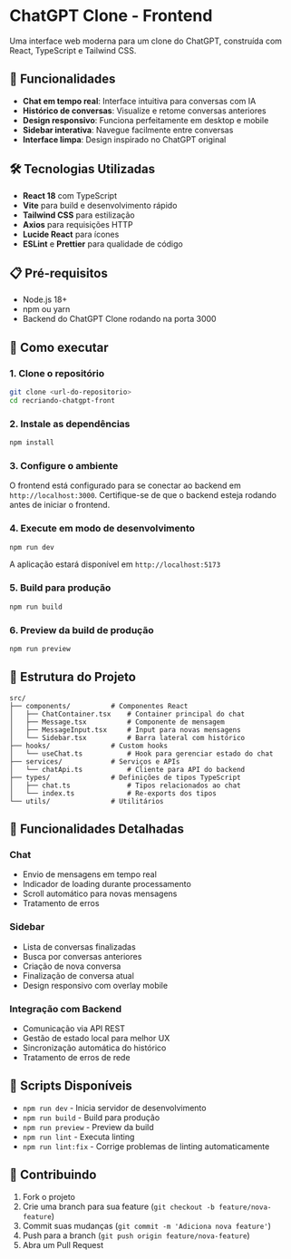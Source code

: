 # ChatGPT Clone - Frontend

Uma interface web moderna para um clone do ChatGPT, construída com React, TypeScript e Tailwind CSS.

## 🚀 Funcionalidades

- **Chat em tempo real**: Interface intuitiva para conversas com IA
- **Histórico de conversas**: Visualize e retome conversas anteriores
- **Design responsivo**: Funciona perfeitamente em desktop e mobile
- **Sidebar interativa**: Navegue facilmente entre conversas
- **Interface limpa**: Design inspirado no ChatGPT original

## 🛠 Tecnologias Utilizadas

- **React 18** com TypeScript
- **Vite** para build e desenvolvimento rápido
- **Tailwind CSS** para estilização
- **Axios** para requisições HTTP
- **Lucide React** para ícones
- **ESLint** e **Prettier** para qualidade de código

## 📋 Pré-requisitos

- Node.js 18+ 
- npm ou yarn
- Backend do ChatGPT Clone rodando na porta 3000

## 🚀 Como executar

### 1. Clone o repositório
```bash
git clone <url-do-repositorio>
cd recriando-chatgpt-front
```

### 2. Instale as dependências
```bash
npm install
```

### 3. Configure o ambiente
O frontend está configurado para se conectar ao backend em `http://localhost:3000`. 
Certifique-se de que o backend esteja rodando antes de iniciar o frontend.

### 4. Execute em modo de desenvolvimento
```bash
npm run dev
```

A aplicação estará disponível em `http://localhost:5173`

### 5. Build para produção
```bash
npm run build
```

### 6. Preview da build de produção
```bash
npm run preview
```

## 📁 Estrutura do Projeto

```
src/
├── components/          # Componentes React
│   ├── ChatContainer.tsx    # Container principal do chat
│   ├── Message.tsx          # Componente de mensagem
│   ├── MessageInput.tsx     # Input para novas mensagens
│   └── Sidebar.tsx          # Barra lateral com histórico
├── hooks/               # Custom hooks
│   └── useChat.ts           # Hook para gerenciar estado do chat
├── services/            # Serviços e APIs
│   └── chatApi.ts           # Cliente para API do backend
├── types/               # Definições de tipos TypeScript
│   ├── chat.ts              # Tipos relacionados ao chat
│   └── index.ts             # Re-exports dos tipos
└── utils/               # Utilitários
```

## 🎯 Funcionalidades Detalhadas

### Chat
- Envio de mensagens em tempo real
- Indicador de loading durante processamento
- Scroll automático para novas mensagens
- Tratamento de erros

### Sidebar
- Lista de conversas finalizadas
- Busca por conversas anteriores
- Criação de nova conversa
- Finalização de conversa atual
- Design responsivo com overlay mobile

### Integração com Backend
- Comunicação via API REST
- Gestão de estado local para melhor UX
- Sincronização automática do histórico
- Tratamento de erros de rede

## 🔧 Scripts Disponíveis

- `npm run dev` - Inicia servidor de desenvolvimento
- `npm run build` - Build para produção
- `npm run preview` - Preview da build
- `npm run lint` - Executa linting
- `npm run lint:fix` - Corrige problemas de linting automaticamente

## 🤝 Contribuindo

1. Fork o projeto
2. Crie uma branch para sua feature (`git checkout -b feature/nova-feature`)
3. Commit suas mudanças (`git commit -m 'Adiciona nova feature'`)
4. Push para a branch (`git push origin feature/nova-feature`)
5. Abra um Pull Request
